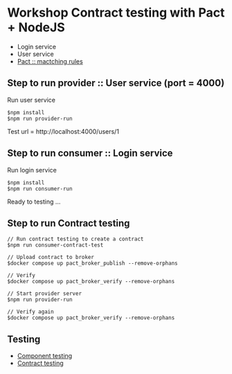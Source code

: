 # Workshop Contract testing with Pact + NodeJS
* Login service
* User service
* [Pact :: mactching rules](https://docs.pact.io/implementation_guides/javascript/docs/matching#v3-matching-rules)

## Step to run provider :: User service (port = 4000)

Run user service
```
$npm install
$npm run provider-run
```

Test url = http://localhost:4000/users/1


## Step to run consumer :: Login service

Run login service
```
$npm install
$npm run consumer-run
```

Ready to testing ...


## Step to run Contract testing
```
// Run contract testing to create a contract
$npm run consumer-contract-test  

// Upload contract to broker
$docker compose up pact_broker_publish --remove-orphans

// Verify
$docker compose up pact_broker_verify --remove-orphans

// Start provider server
$npm run provider-run

// Verify again
$docker compose up pact_broker_verify --remove-orphans

```

## Testing
* [Component testing](https://github.com/up1/course-contract-testing/wiki/NodeJS#step-2--component-testing)
* [Contract testing](https://github.com/up1/course-contract-testing/wiki/NodeJS#step-3--contract-testing-with-pact-in-consumer-side)

